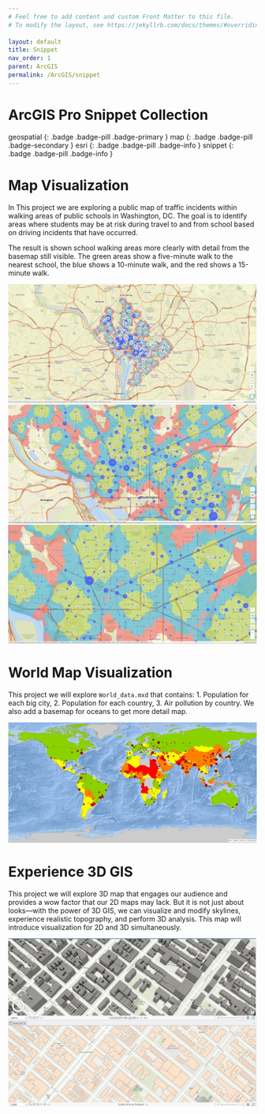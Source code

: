 ```yaml
---
# Feel free to add content and custom Front Matter to this file.
# To modify the layout, see https://jekyllrb.com/docs/themes/#overriding-theme-defaults

layout: default
title: Snippet
nav_order: 1
parent: ArcGIS
permalink: /ArcGIS/snippet
---
```


# ArcGIS Pro Snippet Collection
geospatial
{: .badge .badge-pill .badge-primary }
map
{: .badge .badge-pill .badge-secondary }
esri
{: .badge .badge-pill .badge-info }
snippet
{: .badge .badge-pill .badge-info }


# Map Visualization
In This project we are exploring a public map of traffic incidents within walking areas of public schools in Washington, DC. The goal is to identify areas where students may be at risk during travel to and from school based on driving incidents that have occurred.

The result is shown school walking areas more clearly with detail from the basemap still visible. The green areas show a five-minute walk to the nearest school, the blue shows a 10-minute walk, and the red shows a 15-minute walk.

<img src="/assets/images/esri/esri_01.webp" alt="drawing"/>
<img src="/assets/images/esri/esri_02.webp" alt="drawing"/>
<img src="/assets/images/esri/esri_03.webp" alt="drawing"/>


# World Map Visualization 
This project we will explore `World_data.mxd` that contains: 1. Population for each big city, 2. Population for each country, 3. Air pollution by country. We also add a basemap for oceans to get more detail map.

<img src="/assets/images/esri/world.webp" alt="drawing"/>


# Experience 3D GIS
This project we will explore 3D map that engages our audience and provides a wow factor that our 2D maps may lack. But it is not just about looks—with the power of 3D GIS, we can visualize and modify skylines, experience realistic topography, and perform 3D analysis. This map will introduce visualization for 2D and 3D simultaneously.

<img src="/assets/images/esri/esri_04.webp" alt="drawing"/>


